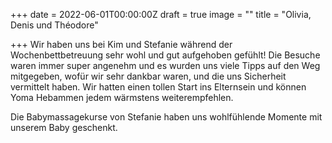 +++
date = 2022-06-01T00:00:00Z
draft = true
image = ""
title = "Olivia, Denis und Théodore"

+++
Wir haben uns bei Kim und Stefanie während der Wochenbettbetreuung sehr wohl und gut aufgehoben gefühlt! Die Besuche waren immer super angenehm und es wurden uns viele Tipps auf den Weg mitgegeben, wofür wir sehr dankbar waren, und die uns Sicherheit vermittelt haben. Wir hatten einen tollen Start ins Elternsein und können Yoma Hebammen jedem wärmstens weiterempfehlen.  
  
Die Babymassagekurse von Stefanie haben uns wohlfühlende Momente mit unserem Baby geschenkt.